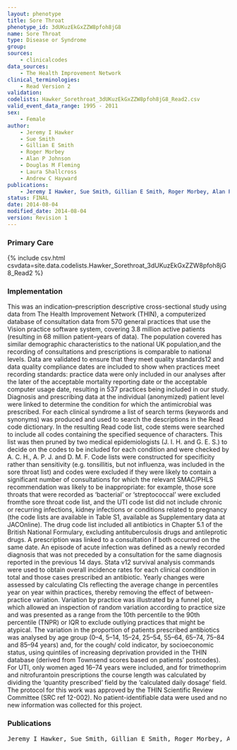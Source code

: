 ```yaml
---
layout: phenotype
title: Sore Throat
phenotype_id: 3dUKuzEkGxZZW8pfoh8jG8
name: Sore Throat
type: Disease or Syndrome
group: 
sources: 
    - clinicalcodes 
data_sources:
    - The Health Improvement Network
clinical_terminologies:
    - Read Version 2
validation:
codelists: Hawker_Sorethroat_3dUKuzEkGxZZW8pfoh8jG8_Read2.csv
valid_event_data_range: 1995 - 2011
sex:
    - Female    
author:
    - Jeremy I Hawker
    - Sue Smith
    - Gillian E Smith
    - Roger Morbey
    - Alan P Johnson
    - Douglas M Fleming
    - Laura Shallcross
    - Andrew C Hayward    
publications:
    - Jeremy I Hawker, Sue Smith, Gillian E Smith, Roger Morbey, Alan P Johnson, Douglas M Fleming, Laura Shallcross, Andrew C Hayward, Trends in antibiotic prescribing in primary care for clinical syndromes subject to national recommendations to reduce antibiotic resistance, UK 1995–2011: analysis of a large database of primary care consultations. J Antimicrob Chemother, 69(3423-3430), 2014.
status: FINAL
date: 2014-08-04
modified_date: 2014-08-04
version: Revision 1
---
```



### Primary Care

{% include csv.html csvdata=site.data.codelists.Hawker_Sorethroat_3dUKuzEkGxZZW8pfoh8jG8_Read2 %}

### Implementation

This was an indication–prescription descriptive cross-sectional study using
data from The Health Improvement Network (THIN), a computerized database
of consultation data from 570 general practices that use the Vision
practice software system, covering 3.8 million active patients (resulting in
68 million patient–years of data). The population covered has similar
demographic characteristics to the national UK population,and the
recording of consultations and prescriptions is comparable to national
levels. Data are validated to ensure that they meet quality standards12
and data quality compliance dates are included to show when practices
meet recording standards: practice data were only included in our analyses
after the later of the acceptable mortality reporting date or the
acceptable computer usage date, resulting in 537 practices being
included in our study.
Diagnosis and prescribing data at the individual (anonymized) patient
level were linked to determine the condition for which the antimicrobial
was prescribed. For each clinical syndrome a list of search terms (keywords
and synonyms) was produced and used to search the descriptions
in the Read code dictionary. In the resulting Read code list, code stems
were searched to include all codes containing the specified sequence of
characters. This list was then pruned by two medical epidemiologists
(J. I. H. and G. E. S.) to decide on the codes to be included for each condition
and were checked by A. C. H., A. P. J. and D. M. F. Code lists were constructed
for specificity rather than sensitivity (e.g. tonsillitis, but not influenza, was
included in the sore throat list) and codes were excluded if they were likely
to contain a significant number of consultations for which the relevant
SMAC/PHLS recommendation was likely to be inappropriate: for example,
those sore throats that were recorded as ‘bacterial’ or ‘streptococcal’ were
excluded fromthe sore throat code list, and the UTI code list did not include
chronic or recurring infections, kidney infections or conditions related
to pregnancy (the code lists are available in Table S1, available as
Supplementary data at JACOnline). The drug code list included all antibiotics
in Chapter 5.1 of the British National Formulary, excluding antituberculosis
drugs and antileprotic drugs. A prescription was linked to a consultation if
both occurred on the same date. An episode of acute infection was defined
as a newly recorded diagnosis that was not preceded by a consultation for
the same diagnosis reported in the previous 14 days.
Stata v12 survival analysis commands were used to obtain overall incidence
rates for each clinical condition in total and those cases prescribed
an antibiotic. Yearly changes were assessed by calculating CIs reflecting
the average change in percentiles year on year within practices, thereby
removing the effect of between-practice variation. Variation by practice
was illustrated by a funnel plot, which allowed an inspection of random variation according to practice size and was presented as a range from
the 10th percentile to the 90th percentile (TNPR) or IQR to exclude outlying
practices that might be atypical. The variation in the proportion of patients
prescribed antibiotics was analysed by age group (0–4, 5–14, 15–24,
25–54, 55–64, 65–74, 75–84 and 85–94 years) and, for the cough/
cold indicator, by socioeconomic status, using quintiles of increasing
deprivation provided in the THIN database (derived from Townsend
scores based on patients’ postcodes). For UTI, only women aged
16–74 years were included, and for trimethoprim and nitrofurantoin
prescriptions the course length was calculated by dividing the ‘quantity
prescribed’ field by the ‘calculated daily dosage’ field.
The protocol for this work was approved by the THIN Scientific Review
Committee (SRC ref 12-002). No patient-identifiable data were used and
no new information was collected for this project.

### Publications

<pre>
Jeremy I Hawker, Sue Smith, Gillian E Smith, Roger Morbey, Alan P Johnson, Douglas M Fleming, Laura Shallcross, Andrew C Hayward, Trends in antibiotic prescribing in primary care for clinical syndromes subject to national recommendations to reduce antibiotic resistance, UK 1995–2011: analysis of a large database of primary care consultations. J Antimicrob Chemother, 69(3423-3430), 2014.
</pre>